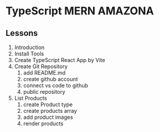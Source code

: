 # TypeScript MERN AMAZONA

## Lessons

1. Introduction
2. Install Tools
3. Create TypeScript React App by Vite
4. Create Git Repository
   1. add README.md
   2. create github account
   3. connect vs code to github
   4. public repository
5. List Products
   1. create Product type
   2. create products array
   3. add product images
   4. render products
